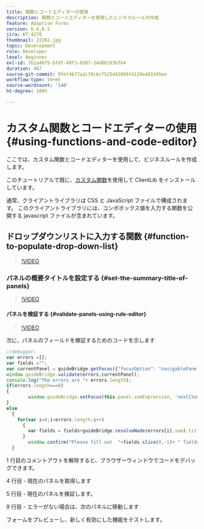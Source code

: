 ```yaml
---
title: 関数とコードエディターの使用
description: 関数とコードエディターを使用したビジネスルールの作成
feature: Adaptive Forms
version: 6.4,6.5
jira: KT-4270
thumbnail: 22282.jpg
topic: Development
role: Developer
level: Beginner
exl-id: 7b2a4075-bfdf-49f3-b507-34d86193bf64
duration: 467
source-git-commit: 9fef4b77a2c70c8cf525d42686f4120e481945ee
workflow-type: tm+mt
source-wordcount: '140'
ht-degree: 100%

---
```


# カスタム関数とコードエディターの使用 {#using-functions-and-code-editor}

ここでは、カスタム関数とコードエディターを使用して、ビジネスルールを作成します。

このチュートリアルで既に、[カスタム関数](assets/client-libs-and-logo.zip)を使用して ClientLib をインストールしています。

通常、クライアントライブラリは CSS と JavaScript ファイルで構成されます。 このクライアントライブラリには、コンボボックス値を入力する関数を公開する javascript ファイルが含まれています。


## ドロップダウンリストに入力する関数 {#function-to-populate-drop-down-list}

>[!VIDEO](https://video.tv.adobe.com/v/22282?quality=12&learn=on)

### パネルの概要タイトルを設定する {#set-the-summary-title-of-panels}

>[!VIDEO](https://video.tv.adobe.com/v/28387?quality=12&learn=on)

#### パネルを検証する {#validate-panels-using-rule-editor}

>[!VIDEO](https://video.tv.adobe.com/v/28409?quality=12&learn=on)

次に、パネルのフィールドを検証するためのコードを示します

```javascript
//debugger;
var errors =[];
var fields ="";
var currentPanel = guideBridge.getFocus({"focusOption": "navigablePanel"});
window.guideBridge.validate(errors,currentPanel);
console.log("The errors are "+ errors.length);
if(errors.length===0)
{
        window.guideBridge.setFocus(this.panel.somExpression, 'nextItem', true);
}
else
  {
    for(var i=0;i<errors.length;i++)
      {
        var fields = fields+guideBridge.resolveNode(errors[i].som).title+" , ";
      }
        window.confirm("Please fill out  "+fields.slice(0,-1)+ " fields");
  }
```

1 行目のコメントアウトを解除すると、ブラウザーウィンドウでコードをデバッグできます。

4 行目 - 現在のパネルを取得します

5 行目 - 現在のパネルを検証します。

9 行目 - エラーがない場合は、次のパネルに移動します

フォームをプレビューし、新しく有効にした機能をテストします。
